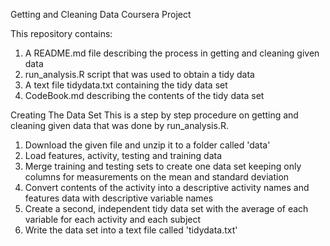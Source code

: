 Getting and Cleaning Data Coursera Project

This repository contains:
1. A README.md file describing the process in getting and cleaning given data
2. run_analysis.R script that was used to obtain a tidy data
3. A text file tidydata.txt containing the tidy data set
4. CodeBook.md describing the contents of the tidy data set

Creating The Data Set
This is a step by step procedure on getting and cleaning given data that was done by run_analysis.R.

1. Download the given file and unzip it to a folder called 'data'
2. Load features, activity, testing and training data
3. Merge training and testing sets to create one data set keeping only columns for measurements on the mean and standard deviation
4. Convert contents of the activity into a descriptive activity names and features data with descriptive variable names
5. Create a second, independent tidy data set with the average of each variable for each activity and each subject
6. Write the data set into a text file called 'tidydata.txt'
